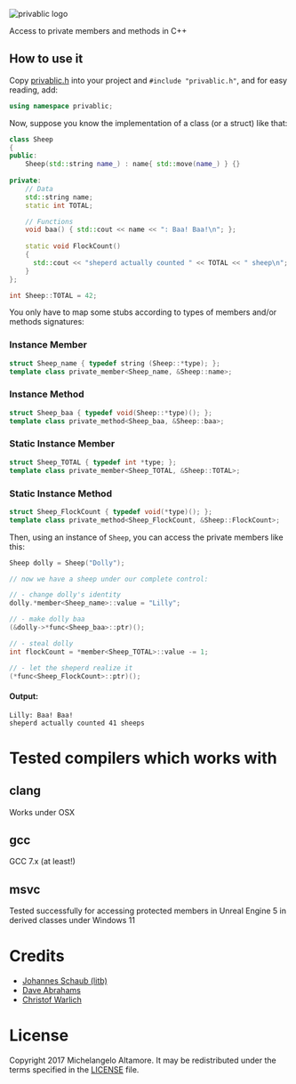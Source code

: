 ![privablic logo](https://raw.githubusercontent.com/altamic/privablic/master/images/privablic.png)

Access to private members and methods in C++

## How to use it

Copy [privablic.h](https://raw.githubusercontent.com/altamic/privablic/master/privablic.h) into your project and `#include "privablic.h"`, and for easy reading, add: 
```cpp
using namespace privablic;
```
Now, suppose you know the implementation of a class (or a struct) like that:

```cpp
class Sheep 
{
public:
    Sheep(std::string name_) : name{ std::move(name_) } {}
    
private:
    // Data
    std::string name;
    static int TOTAL;

    // Functions
    void baa() { std::cout << name << ": Baa! Baa!\n"; };
    
    static void FlockCount() 
    {
      std::cout << "sheperd actually counted " << TOTAL << " sheep\n";
    }
};

int Sheep::TOTAL = 42;
```
You only have to map some stubs according to types of members and/or methods signatures:

### Instance Member
```cpp
struct Sheep_name { typedef string (Sheep::*type); };
template class private_member<Sheep_name, &Sheep::name>;
```

### Instance Method
```cpp
struct Sheep_baa { typedef void(Sheep::*type)(); };
template class private_method<Sheep_baa, &Sheep::baa>;
```

### Static Instance Member
```cpp
struct Sheep_TOTAL { typedef int *type; };
template class private_member<Sheep_TOTAL, &Sheep::TOTAL>;
```

### Static Instance Method
```cpp
struct Sheep_FlockCount { typedef void(*type)(); };
template class private_method<Sheep_FlockCount, &Sheep::FlockCount>;
```

Then, using an instance of `Sheep`, you can access the private members like this:
```cpp
Sheep dolly = Sheep("Dolly");

// now we have a sheep under our complete control:

// - change dolly's identity
dolly.*member<Sheep_name>::value = "Lilly";

// - make dolly baa
(&dolly->*func<Sheep_baa>::ptr)();

// - steal dolly
int flockCount = *member<Sheep_TOTAL>::value -= 1;

// - let the sheperd realize it
(*func<Sheep_FlockCount>::ptr)();
```

#### Output:

```
Lilly: Baa! Baa!
sheperd actually counted 41 sheeps
```

# Tested compilers which works with

## clang

Works under OSX

## gcc

GCC 7.x (at least!)

## msvc

Tested successfully for accessing protected members in Unreal Engine 5 in derived classes under Windows 11

# Credits

* [Johannes Schaub (litb)](http://bloglitb.blogspot.com/2010/07/access-to-private-members-thats-easy.html)
* [Dave Abrahams](https://gist.github.com/dabrahams/1528856)
* [Christof Warlich](http://bloglitb.blogspot.it/2010/07/access-to-private-members-thats-easy.html?showComment=1461746009339#c7258461447914486699)


# License

Copyright 2017 Michelangelo Altamore. It may be redistributed under the terms specified in the [LICENSE](LICENSE) file.

